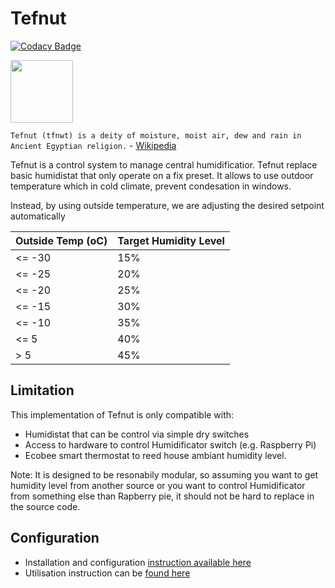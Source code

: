 # Tefnut

[![Codacy Badge](https://api.codacy.com/project/badge/Grade/546c9b7ee86f4d0eb5f7c7f1055ec072)](https://app.codacy.com/gh/marcolivierarsenault/tefnut?utm_source=github.com&utm_medium=referral&utm_content=marcolivierarsenault/tefnut&utm_campaign=Badge_Grade_Settings)

<img src='https://upload.wikimedia.org/wikipedia/commons/thumb/e/e1/Shu_with_feather.svg/640px-Shu_with_feather.svg.png' width='100'>

`Tefnut (tfnwt) is a deity of moisture, moist air, dew and rain in Ancient Egyptian religion.` - [Wikipedia](https://en.wikipedia.org/wiki/Tefnut)

Tefnut is a control system to manage central humidificatior. Tefnut replace basic humidistat that only operate on a fix preset. It allows to use outdoor temperature which in cold climate, prevent condesation in windows. 

Instead, by using outside temperature, we are adjusting the desired setpoint automatically 


|Outside Temp (oC)|Target Humidity Level|
|---|---|
|<= -30|15%|
|<= -25|20%|
|<= -20|25%|
|<= -15|30%|
|<= -10|35%|
|<= 5|40%|
|> 5|45%|

## Limitation

This implementation of Tefnut is only compatible with:
* Humidistat that can be control via simple dry switches
* Access to hardware to control Humidificator switch (e.g. Raspberry Pi)
* Ecobee smart thermostat to reed house ambiant humidity level. 

Note: It is designed to be resonabily modular, so assuming you want to get humidity level from another source or you want to control Humidificator from something else than Rapberry pie, it should not be hard to replace in the source code. 

## Configuration 
 
* Installation and configuration [instruction available here](https://github.com/marcolivierarsenault/tefnut/wiki/Installation)
* Utilisation instruction can be [found here](https://github.com/marcolivierarsenault/tefnut/wiki/Usage)
